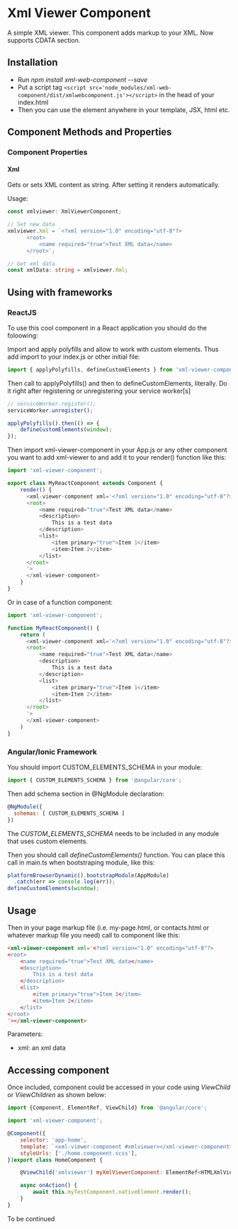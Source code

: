 # Xml Viewer Component

A simple XML viewer. This component adds markup to your XML. Now supports CDATA section.

## Installation

* Run *npm install xml-web-component --save*
* Put a script tag `<script src='node_modules/xml-web-component/dist/xmlwebcomponent.js'></script>` in the head of your index.html
* Then you can use the element anywhere in your template, JSX, html etc.

## Component Methods and Properties

### Component Properties

#### Xml

Gets or sets XML content as string. After setting it renders automatically.

Usage:

```typescript
const xmlviewer: XmlViewerComponent;

// Set new data
xmlviewer.Xml = `<?xml version="1.0" encoding="utf-8"?>
      <root>
          <name required="true">Test XML data</name>
      </root>`;

// Get xml data
const xmlData: string = xmlviewer.Xml;
```

## Using with frameworks

### ReactJS

To use this cool component in a React application you should do the foloowing:

Import and apply polyfills and allow to work with custom elements. Thus add import to your index.js or other initial file:

```javascript
import { applyPolyfills, defineCustomElements } from 'xml-viewer-component/dist/loader';
```

Then call to applyPolyfills() and then to defineCustomElements, literally. Do it right after registering or unregistering your service worker[s]

```javascript
// serviceWorker.register();
serviceWorker.unregister();

applyPolyfills().then(() => {
    defineCustomElements(window);
});
```

Then import xml-viewer-component in your App.js or any other component you want to add xml-viewer to and add it to your render() function like this:

```javascript
import 'xml-viewer-component';

export class MyReactComponent extends Component {
    render() {
      <xml-viewer-component xml='<?xml version="1.0" encoding="utf-8"?>
      <root>
          <name required="true">Test XML data</name>
          <description>
              This is a test data
          </description>
          <list>
              <item primary="true">Item 1</item>
              <item>Item 2</item>
          </list>
      </root>
      '>
      </xml-viewer-component>
    }
}
```

Or in case of a function component:

```javascript
import 'xml-viewer-component';

function MyReactComponent() {
    return (
      <xml-viewer-component xml='<?xml version="1.0" encoding="utf-8"?>
      <root>
          <name required="true">Test XML data</name>
          <description>
              This is a test data
          </description>
          <list>
              <item primary="true">Item 1</item>
              <item>Item 2</item>
          </list>
      </root>
      '>
      </xml-viewer-component>
    )
}
```

### Angular/Ionic Framework

You should import CUSTOM_ELEMENTS_SCHEMA in your module:

```javascript
import { CUSTOM_ELEMENTS_SCHEMA } from '@angular/core';
```

Then add schema section in @NgModule declaration:

```javascript
@NgModule({
  schemas: [ CUSTOM_ELEMENTS_SCHEMA ]
})
```

The *CUSTOM_ELEMENTS_SCHEMA* needs to be included in any module that uses custom elements.

Then you should call *defineCustomElements()* function. You can place this call in main.ts when bootstraping module, like this:

```javascript
platformBrowserDynamic().bootstrapModule(AppModule)
  .catch(err => console.log(err));
defineCustomElements(window);
```

## Usage

Then in your page markup file (i.e. my-page.html, or contacts.html or whatever markup file you need) call to component like this:

```html
<xml-viewer-component xml='<?xml version="1.0" encoding="utf-8"?>
<root>
    <name required="true">Test XML data</name>
    <description>
        This is a test data
    </description>
    <list>
        <item primary="true">Item 1</item>
        <item>Item 2</item>
    </list>
</root>
'></xml-viewer-component>
```

Parameters:

* xml: an xml data

## Accessing component

Once included, component could be accessed in your code using *ViewChild* or *ViiewChildren* as shown below:

```javascript
import {Component, ElementRef, ViewChild} from '@angular/core';

import 'xml-viewer-component';

@Component({
    selector: 'app-home',
    template: `<xml-viewer-component #xmlviewer></xml-viewer-component>`,
    styleUrls: ['./home.component.scss'],
})export class HomeComponent {

    @ViewChild('xmlviewer') myXmlViewerComponent: ElementRef<HTMLXmlViewerComponentElement>;

    async onAction() {
        await this.myTestComponent.nativeElement.render();
    }
}
```

To be continued
